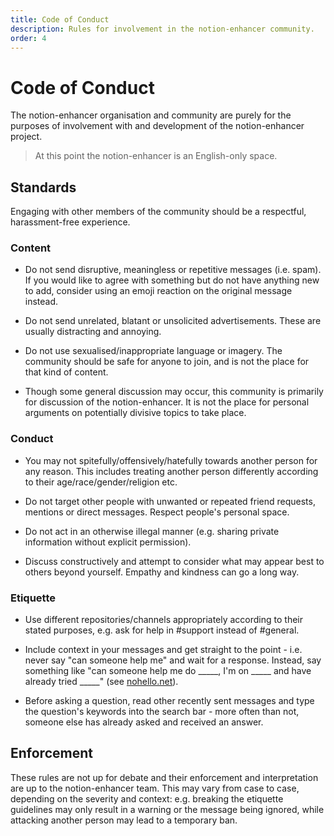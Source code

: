 ```yaml
---
title: Code of Conduct
description: Rules for involvement in the notion-enhancer community.
order: 4
---
```


# Code of Conduct

The notion-enhancer organisation and community are
purely for the purposes of involvement with and development
of the notion-enhancer project.

> At this point the notion-enhancer is an English-only space.

## Standards

Engaging with other members of the community should be a respectful,
harassment-free experience.

### Content

- Do not send disruptive, meaningless or repetitive messages (i.e. spam).
  If you would like to agree with something but do not have anything
  new to add, consider using an emoji reaction on the original message instead.

- Do not send unrelated, blatant or unsolicited advertisements.
  These are usually distracting and annoying.

- Do not use sexualised/inappropriate language or imagery. The community
  should be safe for anyone to join, and is not the place for that kind of content.

- Though some general discussion may occur, this community is primarily
  for discussion of the notion-enhancer. It is not the place for personal
  arguments on potentially divisive topics to take place.

### Conduct

- You may not spitefully/offensively/hatefully towards another person for any reason.
  This includes treating another person differently according to their
  age/race/gender/religion etc.

- Do not target other people with unwanted or repeated friend requests,
  mentions or direct messages. Respect people's personal space.

- Do not act in an otherwise illegal manner (e.g. sharing private information
  without explicit permission).

- Discuss constructively and attempt to consider what may appear best to
  others beyond yourself. Empathy and kindness can go a long way.

### Etiquette

- Use different repositories/channels appropriately according to their stated purposes,
  e.g. ask for help in #support instead of #general.

- Include context in your messages and get straight to the point - i.e. never say "can someone
  help me" and wait for a response. Instead, say something like "can someone help me do \_\_\_\_\_,
  I'm on \_\_\_\_\_ and have already tried \_\_\_\_\_" (see [nohello.net](https://nohello.net/)).

- Before asking a question, read other recently sent messages and type the question's keywords
  into the search bar - more often than not, someone else has already asked and received an answer.

## Enforcement

These rules are not up for debate and their enforcement and interpretation
are up to the notion-enhancer team. This may vary from case to case, depending
on the severity and context: e.g. breaking the etiquette guidelines may only result
in a warning or the message being ignored, while attacking another person may
lead to a temporary ban.
